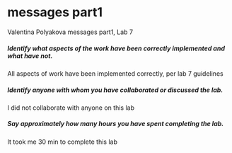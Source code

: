 # messages part1
Valentina Polyakova messages part1, Lab 7

##### Identify what aspects of the work have been correctly implemented and what have not.
All aspects of work have been implemented correctly, per lab 7 guidelines

##### Identify anyone with whom you have collaborated or discussed the lab.
I did not collaborate with anyone on this lab

##### Say approximately how many hours you have spent completing the lab.
It took me 30 min to complete this lab
